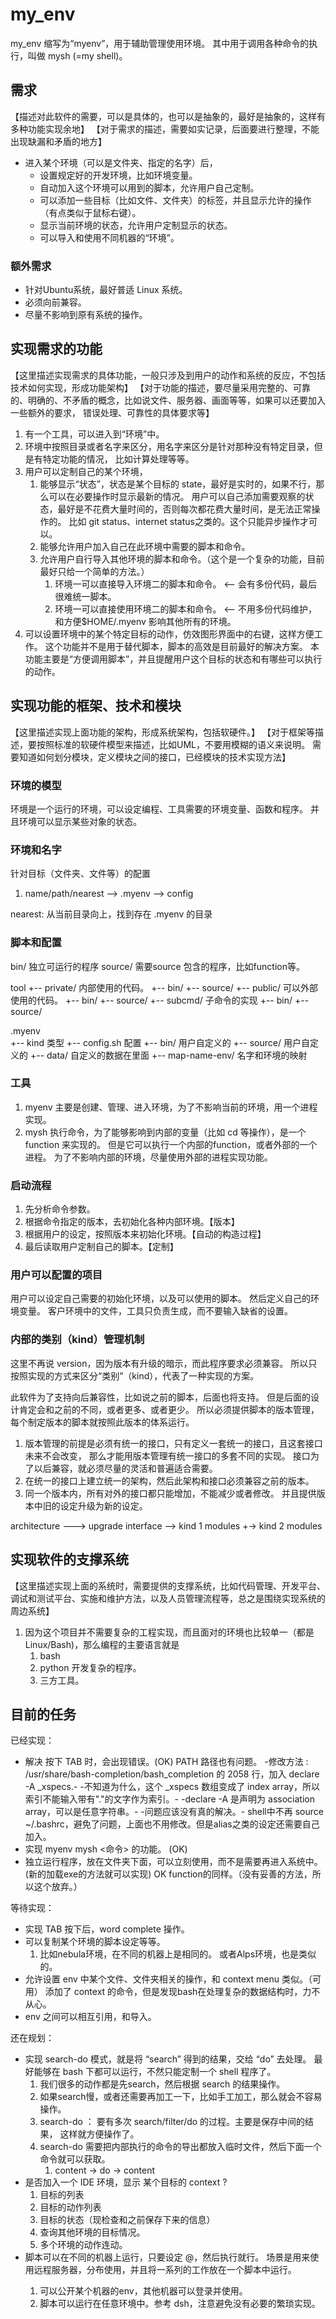 # my_env

my_env 缩写为“myenv”，用于辅助管理使用环境。
其中用于调用各种命令的执行，叫做 mysh (=my shell)。

## 需求
【描述对此软件的需要，可以是具体的，也可以是抽象的，最好是抽象的，这样有多种功能实现余地】
【对于需求的描述，需要如实记录，后面要进行整理，不能出现缺漏和矛盾的地方】

* 进入某个环境（可以是文件夹、指定的名字）后，
  * 设置规定好的开发环境，比如环境变量。
  * 自动加入这个环境可以用到的脚本，允许用户自己定制。
  * 可以添加一些目标（比如文件、文件夹）的标签，并且显示允许的操作（有点类似于鼠标右键）。
  * 显示当前环境的状态，允许用户定制显示的状态。
  * 可以导入和使用不同机器的“环境”。

### 额外需求
* 针对Ubuntu系统，最好普适 Linux 系统。
* 必须向前兼容。
* 尽量不影响到原有系统的操作。

## 实现需求的功能
【这里描述实现需求的具体功能，一般只涉及到用户的动作和系统的反应，不包括技术如何实现，形成功能架构】
【对于功能的描述，要尽量采用完整的、可靠的、明确的、不矛盾的概念，比如说文件、服务器、画面等等，如果可以还要加入一些额外的要求，
错误处理、可靠性的具体要求等】

1. 有一个工具，可以进入到“环境”中。
2. 环境中按照目录或者名字来区分，用名字来区分是针对那种没有特定目录，但是有特定功能的情况，
	比如计算处理等等。
3. 用户可以定制自己的某个环境，
	1. 能够显示“状态”，状态是某个目标的 state，最好是实时的，如果不行，那么可以在必要操作时显示最新的情况。
		用户可以自己添加需要观察的状态，最好是不花费大量时间的，否则每次都花费大量时间，是无法正常操作的。
		比如 git status、internet status之类的。这个只能异步操作才可以。
	2. 能够允许用户加入自己在此环境中需要的脚本和命令。
	3. 允许用户自行导入其他环境的脚本和命令。（这个是一个复杂的功能，目前最好只给一个简单的方法。）
		1. 环境一可以直接导入环境二的脚本和命令。 <-- 会有多份代码，最后很难统一脚本。
		2. 环境一可以直接使用环境二的脚本和命令。 <-- 不用多份代码维护，和方便$HOME/.myenv 影响其他所有的环境。
4. 可以设置环境中的某个特定目标的动作，仿效图形界面中的右键，这样方便工作。
	这个功能并不是用于替代脚本，脚本的高效是目前最好的解决方案。
	本功能主要是“方便调用脚本”，并且提醒用户这个目标的状态和有哪些可以执行的动作。

## 实现功能的框架、技术和模块
【这里描述实现上面功能的架构，形成系统架构，包括软硬件。】
【对于框架等描述，要按照标准的软硬件模型来描述，比如UML，不要用模糊的语义来说明。
需要知道如何划分模块，定义模块之间的接口，已经模块的技术实现方法】

### 环境的模型

环境是一个运行的环境，可以设定编程、工具需要的环境变量、函数和程序。
并且环境可以显示某些对象的状态。
### 环境和名字

针对目标（文件夹、文件等）的配置
1. name/path/nearest --> .myenv --> config

nearest: 从当前目录向上，找到存在 .myenv 的目录

### 脚本和配置

bin/ 	独立可运行的程序
source/ 需要source 包含的程序，比如function等。

tool
	+-- private/     内部使用的代码。
	    +-- bin/
        +-- source/
	+-- public/      可以外部使用的代码。
	    +-- bin/
        +-- source/
    +-- subcmd/      子命令的实现
	    +-- bin/
        +-- source/

.myenv  
	+-- kind   		类型
	+-- config.sh   配置
	+-- bin/ 		用户自定义的
    +-- source/		用户自定义的
    +-- data/        自定义的数据在里面
		+-- map-name-env/  名字和环境的映射

### 工具
1. myenv 主要是创建、管理、进入环境，为了不影响当前的环境，用一个进程实现。
2. mysh 执行命令，为了能够影响到内部的变量（比如 cd 等操作），是一个 function 来实现的。
	但是它可以执行一个内部的function，或者外部的一个进程。
	为了不影响内部的环境，尽量使用外部的进程实现功能。

### 启动流程
1. 先分析命令参数。
2. 根据命令指定的版本，去初始化各种内部环境。【版本】
3. 根据用户的设定，按照版本来初始化环境。【自动的构造过程】
4. 最后读取用户定制自己的脚本。【定制】

### 用户可以配置的项目
用户可以设定自己需要的初始化环境，以及可以使用的脚本。
然后定义自己的环境变量。
客户环境中的文件，工具只负责生成，而不要输入缺省的设置。

### 内部的类别（kind）管理机制
这里不再说 version，因为版本有升级的暗示，而此程序要求必须兼容。
所以只按照实现的方式来区分“类别”（kind），代表了一种实现的方案。

此软件为了支持向后兼容性，比如说之前的脚本，后面也将支持。
但是后面的设计肯定会和之前的不同，或者更多、或者更少。
所以必须提供脚本的版本管理，每个制定版本的脚本就按照此版本的体系运行。

1. 版本管理的前提是必须有统一的接口，只有定义一套统一的接口，且这套接口未来不会改变，
	那么才能用版本管理有统一接口的多套不同的实现。
	接口为了以后兼容，就必须尽量的灵活和普遍适合需要。
2. 在统一的接口上建立统一的架构，然后此架构和接口必须兼容之前的版本。
3. 同一个版本内，所有对外的接口都只能增加，不能减少或者修改。
	并且提供版本中旧的设定升级为新的设定。

architecture ---> upgrade interface --> kind 1 modules
                                    +-> kind 2 modules


## 实现软件的支撑系统
【这里描述实现上面的系统时，需要提供的支撑系统，比如代码管理、开发平台、调试和测试平台、实施和维护方法，以及人员管理流程等，总之是围绕实现系统的周边系统】

1. 因为这个项目并不需要复杂的工程实现，而且面对的环境也比较单一（都是Linux/Bash)，那么编程的主要语言就是
	1. bash
	2. python 开发复杂的程序。
	3. 三方工具。

## 目前的任务

已经实现：
* 解决 按下 TAB 时，会出现错误。(OK)
	PATH 路径也有问题。
	-修改方法 : /usr/share/bash-completion/bash_completion 的 2058 行，加入 declare -A _xspecs.-
	-不知道为什么，这个 _xspecs 数组变成了 index array，所以索引不能输入带有"."的文字作为索引。-
	-declare -A 是声明为 association array，可以是任意字符串。-
	-问题应该没有真的解决。-
	shell中不再 source ~/.bashrc，避免了问题，上面也不用修改。但是alias之类的设定还需要自己加入。
* 实现 myenv mysh <命令> 的功能。 (OK)
* 独立运行程序，放在文件夹下面，可以立刻使用，而不是需要再进入系统中。(新的加载exe的方法就可以实现) OK
	function的同样。（没有妥善的方法，所以这个放弃。）

等待实现：
* 实现 TAB 按下后，word complete 操作。
* 可以复制某个环境的脚本设定等等。
   1. 比如nebula环境，在不同的机器上是相同的。 或者Alps环境，也是类似的。
* 允许设置 env 中某个文件、文件夹相关的操作，和 context menu 类似。（可用）
	添加了 context 的命令，但是发现bash在处理复杂的数据结构时，力不从心。
* env 之间可以相互引用，和导入。

还在规划：
* 实现 search-do 模式，就是将 “search” 得到的结果，交给 “do” 去处理。
	最好能够在 bash 下都可以运行，不然只能定制一个 shell 程序了。
	1. 我们很多的动作都是先search，然后根据 search 的结果操作。
	2. 如果search慢，或者还需要再加工一下，比如手工加工，那么就会不容易操作。
	3. search-do ： 要有多次 search/filter/do 的过程。主要是保存中间的结果，
	这样就方便操作了。
	4. search-do 需要把内部执行的命令的导出都放入临时文件，然后下面一个命令就可以获取。
      	1. content -> do -> content
* 是否加入一个 IDE 环境，显示 某个目标的 context ?
   1.  目标的列表
   2.  目标的动作列表
   3.  目标的状态（现检查和之前保存下来的信息）
   4.  查询其他环境的目标情况。
   5.  多个环境的动作连动。
* 脚本可以在不同的机器上运行，只要设定 <env name>@<machine>，然后执行就行。
    场景是用来使用远程服务器，分布使用，并且将一系列的工作放在一个脚本中运行。
	1. 可以公开某个机器的env，其他机器可以登录并使用。
	2. 脚本可以运行在任意环境中。参考 dsh，注意避免没有必要的繁琐实现。